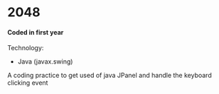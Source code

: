 # 2048

#### Coded in first year


Technology:
- Java (javax.swing)

A coding practice to get used of java JPanel and handle the keyboard clicking event
